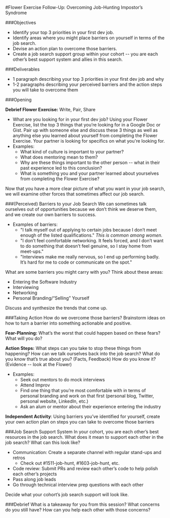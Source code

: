 #Flower Exercise Follow-Up: Overcoming Job-Hunting Impostor’s Syndrome 

###Objectives
* Identify your top 3 priorities in your first dev job.
* Identify areas where you might place barriers on yourself in terms of the job search.
* Devise an action plan to overcome those barriers. 
* Create a job search support group within your cohort -- you are each other’s best support system and allies in this search. 

###Deliverables
* 1 paragraph describing your top 3 priorities in your first dev job and why
* 1-2 paragraphs describing your perceived barriers and the action steps you will take to overcome them

###Opening

**Debrief Flower Exercise:** Write, Pair, Share 

* What are you looking for in your first dev job? Using your Flower Exercise, list the top 3 things that you’re looking for in a Google Doc or Gist.
Pair up with someone else and discuss these 3 things as well as anything else you learned about yourself from completing the Flower Exercise. Your partner is looking for specifics on what you're looking for. 
* Examples: 
	* What kind of culture is important to your partner? 
	* What does mentoring mean to them? 
	* Why are these things important to the other person -- what in their past experience led to this conclusion? 
	* What is something you and your partner learned about yourselves from completing the Flower Exercise?

Now that you have a more clear picture of what you want in your job search, we will examine other forces that sometimes affect our job search. 

###(Perceived) Barriers to your Job Search
We can sometimes talk ourselves out of opportunities because we don’t think we deserve them, and we create our own barriers to success.

* Examples of barriers:
	* "I talk myself out of applying to certain jobs because I don’t meet enough of the listed qualifications."
*This is common among women.* 
	* "I don’t feel comfortable networking. It feels forced, and I don’t want to do something that doesn’t feel genuine, so I stay home from meet-ups."
	* "Interviews make me really nervous, so I end up performing badly. It’s hard for me to code or communicate on the spot." 

What are some barriers you might carry with you? Think about these areas:

* Entering the Software Industry
* Interviewing
* Networking
* Personal Branding/“Selling” Yourself

Discuss and synthesize the trends that come up.

###Taking Action
How do we overcome those barriers? Brainstorm ideas on how to turn a barrier into something actionable and positive.

**Fear-Planning:** What’s the worst that could happen based on these fears? What will you do?

**Action Steps:** What steps can you take to stop these things from happening? How can we talk ourselves back into the job search? What do you know that’s true about you? (Facts, Feedback) How do you know it? (Evidence -- look at the Flower)

* Examples: 
	* Seek out mentors to do mock interviews
	* Attend Improv
	* Find one thing that you’re most comfortable with in terms of personal branding and work on that first (personal blog, Twitter, personal website, LinkedIn, etc.)
	* Ask an alum or mentor about their experience entering the industry

**Independent Activity**: 
Using barriers you’ve identified for yourself, create your own action plan on steps you can take to overcome those barriers


###Job Search Support System
In your cohort, you are each other’s best resources in the job search. 
What does it mean to support each other in the job search?
What can this look like?

* Communication: Create a separate channel with regular stand-ups and retros
	* Check out #1511-job-hunt, #1603-job-hunt, etc.
* Code review: Submit PRs and review each other’s code to help polish each other’s projects
* Pass along job leads
* Go through technical interview prep questions with each other

Decide what your cohort’s job search support will look like.

###Debrief
What is a takeaway for you from this session?
What concerns do you still have?
How can you help each other with those concerns? 
